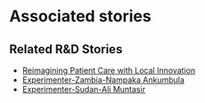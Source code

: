 # Associated stories

<!-- !!DO NOT REMOVE!! start autogenerated hyperlinks -->
## Related R&D Stories
- [Reimagining Patient Care with Local Innovation](/RnD-Archive/stories/?doc=Explorers_RWA)
- [Experimenter-Zambia-Nampaka Ankumbula](/RnD-Archive/stories/?doc=Experimenters_ZMB)
- [Experimenter-Sudan-Ali Muntasir](/RnD-Archive/stories/?doc=Experimenters_SDN)
<!-- !!DO NOT REMOVE!! end autogenerated hyperlinks -->